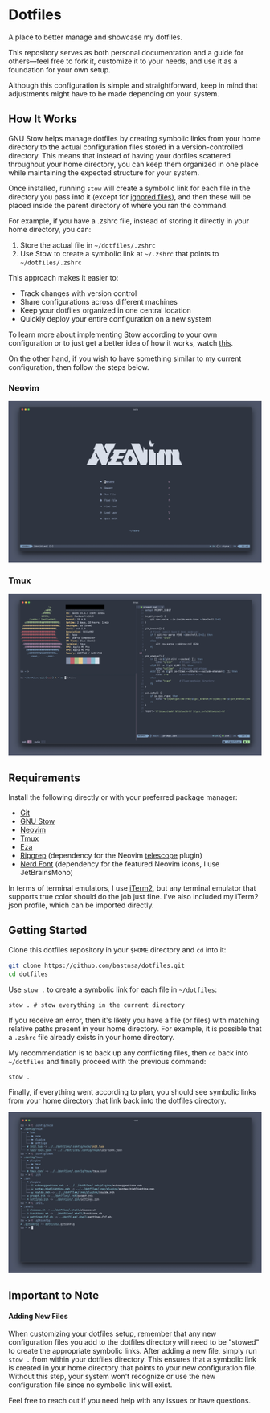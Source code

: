 # Dotfiles

A place to better manage and showcase my dotfiles.

This repository serves as both personal documentation and a guide for others—feel free to fork it, customize it to your needs, and use it as a foundation for your own setup.

Although this configuration is simple and straightforward, keep in mind that adjustments might have to be made depending on your system.

## How It Works

GNU Stow helps manage dotfiles by creating symbolic links from your home directory to the actual configuration files stored in a version-controlled directory. This means that instead of having your dotfiles scattered throughout your home directory, you can keep them organized in one place while maintaining the expected structure for your system.

Once installed, running `stow` will create a symbolic link for each file in the directory you pass into it (except for [ignored files](https://www.gnu.org/software/stow/manual/stow.html#Ignore-Lists)), and then these will be placed inside the parent directory of where you ran the command.

For example, if you have a .zshrc file, instead of storing it directly in your home directory, you can:

1.  Store the actual file in `~/dotfiles/.zshrc`
2.  Use Stow to create a symbolic link at `~/.zshrc` that points to `~/dotfiles/.zshrc`

This approach makes it easier to:

- Track changes with version control
- Share configurations across different machines
- Keep your dotfiles organized in one central location
- Quickly deploy your entire configuration on a new system

To learn more about implementing Stow according to your own configuration or to just get a better idea of how it works, watch [this](https://www.youtube.com/watch?v=FHuwzbpTTo0&list=PLVICUuo69SVpj_kjGKeUFKJSxAKdtr4uS&index=3&t=1s).

On the other hand, if you wish to have something similar to my current configuration, then follow the steps below.

### Neovim

![neovim](./assets/neovim.png)

### Tmux

![tmux](./assets/tmux.png)

## Requirements

Install the following directly or with your preferred package manager:

- [Git](https://git-scm.com)
- [GNU Stow](https://www.gnu.org/software/stow/)
- [Neovim](https://neovim.io)
- [Tmux](https://github.com/tmux/tmux)
- [Eza](https://github.com/eza-community/eza)
- [Ripgrep](https://github.com/BurntSushi/ripgrep) (dependency for the Neovim [telescope](https://github.com/nvim-telescope/telescope.nvim?tab=readme-ov-file#getting-started) plugin)
- [Nerd Font](https://www.nerdfonts.com) (dependency for the featured Neovim icons, I use JetBrainsMono)

In terms of terminal emulators, I use [iTerm2](https://iterm2.com), but any terminal emulator that supports true color should do the job just fine. I've also included my iTerm2 json profile, which can be imported directly.

## Getting Started

Clone this dotfiles repository in your `$HOME` directory and `cd` into it:

```sh
git clone https://github.com/bastnsa/dotfiles.git
cd dotfiles
```

Use `stow .` to create a symbolic link for each file in `~/dotfiles`:

```
stow . # stow everything in the current directory
```

If you receive an error, then it's likely you have a file (or files) with matching relative paths present in your home directory. For example, it is possible that a `.zshrc` file already exists in your home directory.

My recommendation is to back up any conflicting files, then `cd` back into `~/dotfiles` and finally proceed with the previous command:

```
stow .
```

Finally, if everything went according to plan, you should see symbolic links from your home directory that link back into the dotfiles directory.

![symlinks](./assets/symlinks.png)

## Important to Note

#### Adding New Files

When customizing your dotfiles setup, remember that any new configuration files you add to the dotfiles directory will need to be "stowed" to create the appropriate symbolic links. After adding a new file, simply run `stow .` from within your dotfiles directory. This ensures that a symbolic link is created in your home directory that points to your new configuration file. Without this step, your system won't recognize or use the new configuration file since no symbolic link will exist.

Feel free to reach out if you need help with any issues or have questions.
